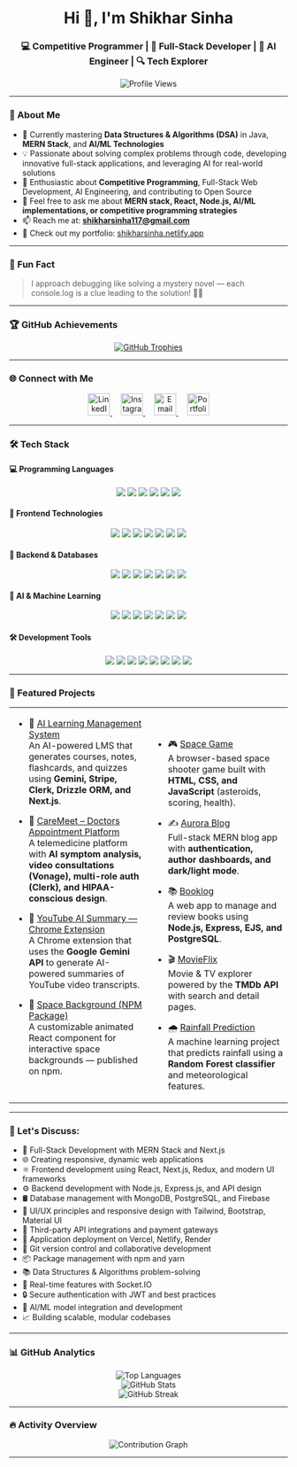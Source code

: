 <h1 align="center">Hi 👋, I'm Shikhar Sinha</h1>
<h3 align="center">💻 Competitive Programmer | 🔧 Full-Stack Developer | 🤖 AI Engineer | 🔍 Tech Explorer</h3>

<p align="center">
  <img src="https://komarev.com/ghpvc/?username=shikhar1504&label=Profile%20views&color=0e75b6&style=flat" alt="Profile Views" />
</p>

---

### 🚀 About Me

- 🌱 Currently mastering **Data Structures & Algorithms (DSA)** in Java, **MERN Stack**, and **AI/ML Technologies**
- 💡 Passionate about solving complex problems through code, developing innovative full-stack applications, and leveraging AI for real-world solutions
- 🧠 Enthusiastic about **Competitive Programming**, Full-Stack Web Development, AI Engineering, and contributing to Open Source
- 💬 Feel free to ask me about **MERN stack, React, Node.js, AI/ML implementations, or competitive programming strategies**
- 📫 Reach me at: **shikharsinha117@gmail.com**
- 🔗 Check out my portfolio: [shikharsinha.netlify.app](https://shikharsinha.netlify.app/)

---

### 🧠 Fun Fact

> I approach debugging like solving a mystery novel — each console.log is a clue leading to the solution! 🕵️‍♂️

---

### 🏆 GitHub Achievements

<p align="center">
  <a href="https://github.com/ryo-ma/github-profile-trophy">
    <img src="https://github-profile-trophy.vercel.app/?username=shikhar1504&theme=dracula&title=Experience,Commit,Issue,PullRequest,Repositories,Stars,Follower,Review" alt="GitHub Trophies" />
  </a>
</p>

---

### 🌐 Connect with Me

<p align="center">
  <a href="https://linkedin.com/in/shikhar-sinha-b14299249" target="_blank">
    <img src="https://raw.githubusercontent.com/rahuldkjain/github-profile-readme-generator/master/src/images/icons/Social/linked-in-alt.svg" alt="LinkedIn" height="40" width="40" />
  </a>
  &nbsp;&nbsp;&nbsp;
  <a href="https://instagram.com/shikharsinha154" target="_blank">
    <img src="https://raw.githubusercontent.com/rahuldkjain/github-profile-readme-generator/master/src/images/icons/Social/instagram.svg" alt="Instagram" height="40" width="40" />
  </a>
  &nbsp;&nbsp;&nbsp;
  <a href="mailto:shikharsinha117@gmail.com" target="_blank">
    <img src="https://cdn-icons-png.flaticon.com/512/732/732200.png" alt="Email" height="40" width="40" />
  </a>
  &nbsp;&nbsp;&nbsp;
  <a href="https://shikharsinha.netlify.app" target="_blank">
    <img src="https://cdn-icons-png.flaticon.com/512/841/841364.png" alt="Portfolio" height="40" width="40" />
  </a>
</p>

---

### 🛠 Tech Stack

#### 💻 Programming Languages

<p align="center">
  <img src="https://img.shields.io/badge/C-00599C?style=for-the-badge&logo=c&logoColor=white" />
  <img src="https://img.shields.io/badge/Java-007396?style=for-the-badge&logo=java&logoColor=white" />
  <img src="https://img.shields.io/badge/JavaScript-F7DF1E?style=for-the-badge&logo=javascript&logoColor=black" />
  <img src="https://img.shields.io/badge/Python-3776AB?style=for-the-badge&logo=python&logoColor=white" />
  <img src="https://img.shields.io/badge/HTML5-E34F26?style=for-the-badge&logo=html5&logoColor=white" />
  <img src="https://img.shields.io/badge/CSS3-1572B6?style=for-the-badge&logo=css3&logoColor=white" />
</p>

#### 🎨 Frontend Technologies

<p align="center">
  <img src="https://img.shields.io/badge/React-20232A?style=for-the-badge&logo=react&logoColor=61DAFB" />
  <img src="https://img.shields.io/badge/Next.js-000000?style=for-the-badge&logo=next.js&logoColor=white" />
  <img src="https://img.shields.io/badge/Redux-593D88?style=for-the-badge&logo=redux&logoColor=white" />
  <img src="https://img.shields.io/badge/Tailwind_CSS-06B6D4?style=for-the-badge&logo=tailwindcss&logoColor=white" />
  <img src="https://img.shields.io/badge/Bootstrap-563D7C?style=for-the-badge&logo=bootstrap&logoColor=white" />
  <img src="https://img.shields.io/badge/Material_UI-0081CB?style=for-the-badge&logo=material-ui&logoColor=white" />
  <img src="https://img.shields.io/badge/Framer_Motion-0055FF?style=for-the-badge&logo=framer&logoColor=white" />
</p>

#### 🔧 Backend & Databases

<p align="center">
  <img src="https://img.shields.io/badge/Node.js-339933?style=for-the-badge&logo=node.js&logoColor=white" />
  <img src="https://img.shields.io/badge/Express.js-404D59?style=for-the-badge&logo=express&logoColor=white" />
  <img src="https://img.shields.io/badge/MongoDB-4EA94B?style=for-the-badge&logo=mongodb&logoColor=white" />
  <img src="https://img.shields.io/badge/PostgreSQL-336791?style=for-the-badge&logo=postgresql&logoColor=white" />
  <img src="https://img.shields.io/badge/Firebase-FFCA28?style=for-the-badge&logo=firebase&logoColor=black" />
  <img src="https://img.shields.io/badge/Mongoose-880000?style=for-the-badge&logo=mongoose&logoColor=white" />
  <img src="https://img.shields.io/badge/EJS-A91E50?style=for-the-badge&logo=ejs&logoColor=white" />
</p>

#### 🤖 AI & Machine Learning

<p align="center">
  <img src="https://img.shields.io/badge/Google_Gemini-4285F4?style=for-the-badge&logo=google&logoColor=white" />
  <img src="https://img.shields.io/badge/TensorFlow-FF6F00?style=for-the-badge&logo=tensorflow&logoColor=white" />
  <img src="https://img.shields.io/badge/scikit_learn-F7931E?style=for-the-badge&logo=scikit-learn&logoColor=white" />
  <img src="https://img.shields.io/badge/Pandas-2C2D72?style=for-the-badge&logo=pandas&logoColor=white" />
  <img src="https://img.shields.io/badge/NumPy-013243?style=for-the-badge&logo=numpy&logoColor=white" />
  <img src="https://img.shields.io/badge/XGBoost-FF6F00?style=for-the-badge&logo=xgboost&logoColor=white" />
  <img src="https://img.shields.io/badge/Random_Forest-3776AB?style=for-the-badge&logo=python&logoColor=white" />
</p>

#### 🛠 Development Tools

<p align="center">
  <img src="https://img.shields.io/badge/Git-F05032?style=for-the-badge&logo=git&logoColor=white" />
  <img src="https://img.shields.io/badge/GitHub-181717?style=for-the-badge&logo=github&logoColor=white" />
  <img src="https://img.shields.io/badge/VS_Code-007ACC?style=for-the-badge&logo=visual-studio-code&logoColor=white" />
  <img src="https://img.shields.io/badge/Docker-2496ED?style=for-the-badge&logo=docker&logoColor=white" />
  <img src="https://img.shields.io/badge/Vercel-000000?style=for-the-badge&logo=vercel&logoColor=white" />
  <img src="https://img.shields.io/badge/Netlify-00C58E?style=for-the-badge&logo=netlify&logoColor=white" />
  <img src="https://img.shields.io/badge/Stripe-626CD9?style=for-the-badge&logo=stripe&logoColor=white" />
  <img src="https://img.shields.io/badge/Clerk-6C47FF?style=for-the-badge&logo=clerk&logoColor=white" />
</p>

---

### 🚀 Featured Projects

<table>
  <tr>
    <td width="50%" valign="top">
      
- 🧠 [AI Learning Management System](https://learnforgeai.vercel.app/)  
  An AI-powered LMS that generates courses, notes, flashcards, and quizzes using **Gemini, Stripe, Clerk, Drizzle ORM, and Next.js**.

- 🏥 [CareMeet – Doctors Appointment Platform](https://caremeet.vercel.app/)  
  A telemedicine platform with **AI symptom analysis, video consultations (Vonage), multi-role auth (Clerk), and HIPAA-conscious design**.

- 🔌 [YouTube AI Summary — Chrome Extension](https://github.com/shikhar1504/youtube-ai-summary-chrome-extension)  
  A Chrome extension that uses the **Google Gemini API** to generate AI-powered summaries of YouTube video transcripts.

- 🌌 [Space Background (NPM Package)](https://www.npmjs.com/package/space-background)  
  A customizable animated React component for interactive space backgrounds — published on npm.

    </td>
    <td width="50%" valign="top">
&nbsp;&nbsp;&nbsp;&nbsp;  
- 🎮 [Space Game](https://shikhar1504.github.io/space-game/)  
  A browser-based space shooter game built with **HTML, CSS, and JavaScript** (asteroids, scoring, health).

- ✍️ [Aurora Blog](https://aurora-blogs.netlify.app/)  
  Full-stack MERN blog app with **authentication, author dashboards, and dark/light mode**.

- 📚 [Booklog](https://booklog-phi.vercel.app/)  
  A web app to manage and review books using **Node.js, Express, EJS, and PostgreSQL**.

- 🎬 [MovieFlix](https://movie-flix-shikhar.vercel.app/)  
  Movie & TV explorer powered by the **TMDb API** with search and detail pages.

- 🌧️ [Rainfall Prediction](https://github.com/shikhar1504/Rainfall-Prediction)  
  A machine learning project that predicts rainfall using a **Random Forest classifier** and meteorological features.

    </td>
  </tr>
</table>

---

### 💬 Let's Discuss:

- 🔧 Full-Stack Development with MERN Stack and Next.js
- 🌐 Creating responsive, dynamic web applications
- ⚛️ Frontend development using React, Next.js, Redux, and modern UI frameworks
- ⚙️ Backend development with Node.js, Express.js, and API design
- 🛢️ Database management with MongoDB, PostgreSQL, and Firebase
- 🎨 UI/UX principles and responsive design with Tailwind, Bootstrap, Material UI
- 🧪 Third-party API integrations and payment gateways
- 🚀 Application deployment on Vercel, Netlify, Render
- 🧰 Git version control and collaborative development
- 📦 Package management with npm and yarn
- 📚 Data Structures & Algorithms problem-solving
- 💬 Real-time features with Socket.IO
- 🔒 Secure authentication with JWT and best practices
- 🤖 AI/ML model integration and development
- 📈 Building scalable, modular codebases

---

### 📊 GitHub Analytics

<div align="center">
  <img src="https://github-readme-stats.vercel.app/api/top-langs?username=shikhar1504&show_icons=true&locale=en&layout=compact&theme=algolia" alt="Top Languages" />
  <br />
  <img src="https://github-readme-stats.vercel.app/api?username=shikhar1504&show_icons=true&locale=en&theme=algolia" alt="GitHub Stats" />
  <br />
  <img src="https://github-readme-streak-stats.herokuapp.com/?user=shikhar1504&theme=algolia" alt="GitHub Streak" />
</div>

---

### 🔥 Activity Overview

<p align="center">
  <img src="https://github-readme-activity-graph.vercel.app/graph?username=shikhar1504&theme=react-dark" alt="Contribution Graph"/>
</p>

---
